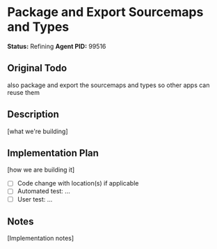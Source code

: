 # Package and Export Sourcemaps and Types
**Status:** Refining
**Agent PID:** 99516

## Original Todo
also package and export the sourcemaps and types so other apps can reuse them

## Description
[what we're building]

## Implementation Plan
[how we are building it]
- [ ] Code change with location(s) if applicable
- [ ] Automated test: ...
- [ ] User test: ...

## Notes
[Implementation notes]